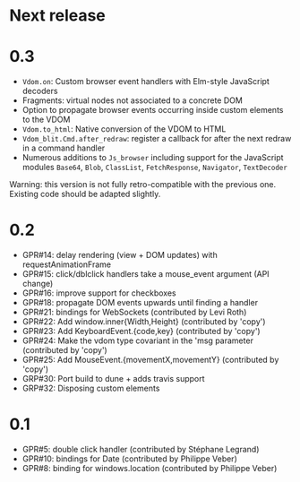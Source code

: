 Next release
============

0.3
===

- `Vdom.on`: Custom browser event handlers with Elm-style JavaScript decoders
- Fragments: virtual nodes not associated to a concrete DOM
- Option to propagate browser events occurring inside custom elements to the VDOM
- `Vdom.to_html`: Native conversion of the VDOM to HTML
- `Vdom_blit.Cmd.after_redraw`: register a callback for after the next redraw in a command handler
- Numerous additions to `Js_browser` including support for the JavaScript modules `Base64`, `Blob`, `ClassList`, `FetchResponse`, `Navigator`, `TextDecoder`

Warning: this version is not fully retro-compatible with the previous one. Existing code should be adapted slightly.

0.2
===

- GPR#14: delay rendering (view + DOM updates) with requestAnimationFrame
- GPR#15: click/dblclick handlers take a mouse_event argument (API change)
- GPR#16: improve support for checkboxes
- GPR#18: propagate DOM events upwards until finding a handler
- GPR#21: bindings for WebSockets (contributed by Levi Roth)
- GPR#22: Add window.inner{Width,Height} (contributed by 'copy')
- GPR#23: Add KeyboardEvent.{code,key} (contributed by 'copy')
- GPR#24: Make the vdom type covariant in the 'msg parameter (contributed by 'copy')
- GPR#25: Add MouseEvent.{movementX,movementY} (contributed by 'copy')
- GRP#30: Port build to dune + adds travis support
- GRP#32: Disposing custom elements

0.1
===

 - GPR#5: double click handler (contributed by Stéphane Legrand)
 - GPR#10: bindings for Date (contributed by Philippe Veber)
 - GPR#8: binding for windows.location (contributed by Philippe Veber)

<!-- Local Variables:  -->
<!-- coding: utf-8     -->
<!-- End:              -->
